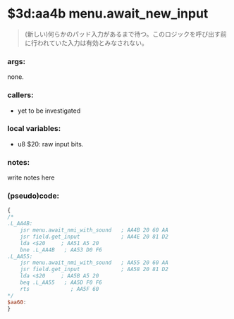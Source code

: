 ﻿
# $3d:aa4b menu.await_new_input
> (新しい)何らかのパッド入力があるまで待つ。このロジックを呼び出す前に行われていた入力は有効とみなされない。

### args:
none.

### callers:
+	yet to be investigated

### local variables:
+	u8 $20: raw input bits.

### notes:
write notes here

### (pseudo)code:
```js
{
/*
.L_AA4B:
    jsr menu.await_nmi_with_sound   ; AA4B 20 60 AA
    jsr field.get_input             ; AA4E 20 81 D2
    lda <$20     ; AA51 A5 20
    bne .L_AA4B   ; AA53 D0 F6
.L_AA55:
    jsr menu.await_nmi_with_sound   ; AA55 20 60 AA
    jsr field.get_input             ; AA58 20 81 D2
    lda <$20     ; AA5B A5 20
    beq .L_AA55   ; AA5D F0 F6
    rts             ; AA5F 60
*/
$aa60:
}
```

